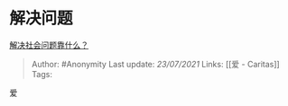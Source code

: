 # 解决问题
[解决社会问题靠什么？](https://www.zhihu.com/question/293685264/answer/487484261)

> Author: #Anonymity
Last update: *23/07/2021* 
Links: [[爱 - Caritas]]
Tags:   

 
爱



